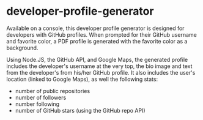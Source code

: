 # developer-profile-generator

Available on a console, this developer profile generator is designed for developers with GitHub profiles. When prompted for their GitHub username and favorite color, a PDF profile is generated with the favorite color as a background.

Using Node.JS, the GitHub API, and Google Maps, the generated profile includes the developer's username at the very top, the bio image and text from the developer's from his/her GitHub profile. It also includes the user's location (linked to Google Maps), as well the following stats:

* number of public repositories
* number of followers
* number following
* number of GitHub stars (using the GitHub repo API)